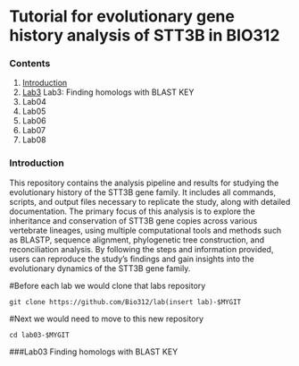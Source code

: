 # Tutorial for evolutionary gene history analysis of STT3B in BIO312 
  ### Contents  
  1. [Introduction](#1-introduction)
  2. [Lab3](#2-lab3) Lab3: Finding homologs with BLAST KEY
  4. Lab04 
  5. Lab05
  6. Lab06
  7. Lab07
  8. Lab08  
### Introduction
This repository contains the analysis pipeline and results for studying the evolutionary history of the STT3B gene family. It includes all commands, scripts, and output files necessary to replicate the study, along with detailed documentation. The primary focus of this analysis is to explore the inheritance and conservation of STT3B gene copies across various vertebrate lineages, using multiple computational tools and methods such as BLASTP, sequence alignment, phylogenetic tree construction, and reconciliation analysis. By following the steps and information provided, users can reproduce the study’s findings and gain insights into the evolutionary dynamics of the STT3B gene family.

#Before each lab we would clone that labs repository 

```
git clone https://github.com/Bio312/lab(insert lab)-$MYGIT
```

#Next we would need to move to this new repository 

    cd lab03-$MYGIT


###Lab03 Finding homologs with BLAST KEY

